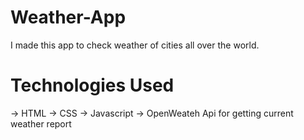 # Weather-App
I made this app to check weather of cities all over the world.

# Technologies Used
-> HTML
-> CSS
-> Javascript
-> OpenWeateh Api for getting current weather report
